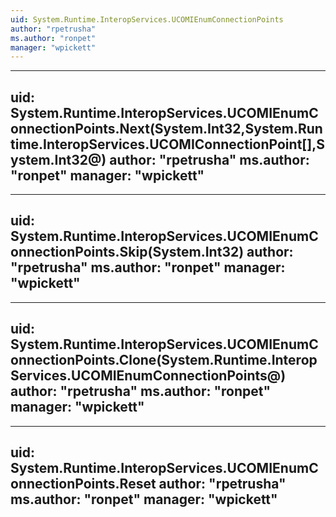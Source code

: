```yaml
---
uid: System.Runtime.InteropServices.UCOMIEnumConnectionPoints
author: "rpetrusha"
ms.author: "ronpet"
manager: "wpickett"
---
```


---
uid: System.Runtime.InteropServices.UCOMIEnumConnectionPoints.Next(System.Int32,System.Runtime.InteropServices.UCOMIConnectionPoint[],System.Int32@)
author: "rpetrusha"
ms.author: "ronpet"
manager: "wpickett"
---

---
uid: System.Runtime.InteropServices.UCOMIEnumConnectionPoints.Skip(System.Int32)
author: "rpetrusha"
ms.author: "ronpet"
manager: "wpickett"
---

---
uid: System.Runtime.InteropServices.UCOMIEnumConnectionPoints.Clone(System.Runtime.InteropServices.UCOMIEnumConnectionPoints@)
author: "rpetrusha"
ms.author: "ronpet"
manager: "wpickett"
---

---
uid: System.Runtime.InteropServices.UCOMIEnumConnectionPoints.Reset
author: "rpetrusha"
ms.author: "ronpet"
manager: "wpickett"
---
